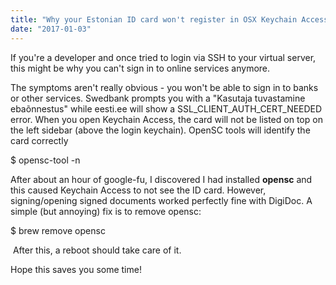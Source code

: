 ```yaml
---
title: "Why your Estonian ID card won't register in OSX Keychain Access"
date: "2017-01-03"
---
```


If you're a developer and once tried to login via SSH to your virtual server, this might be why you can't sign in to online services anymore.

The symptoms aren't really obvious - you won't be able to sign in to banks or other services. Swedbank prompts you with a "Kasutaja tuvastamine ebaõnnestus" while eesti.ee will show a SSL\_CLIENT\_AUTH\_CERT\_NEEDED error. When you open Keychain Access, the card will not be listed on top on the left sidebar (above the login keychain). OpenSC tools will identify the card correctly

$ opensc-tool -n

After about an hour of google-fu, I discovered I had installed **opensc** and this caused Keychain Access to not see the ID card. However, signing/opening signed documents worked perfectly fine with DigiDoc. A simple (but annoying) fix is to remove opensc:

$ brew remove opensc

 After this, a reboot should take care of it.

Hope this saves you some time!
